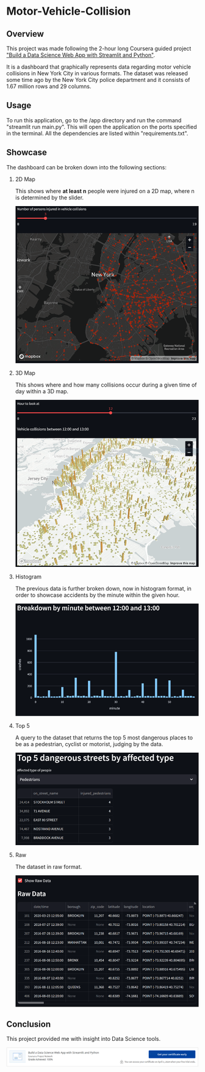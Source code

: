# Motor-Vehicle-Collision

## Overview

<p>This project was made following the 2-hour long Coursera guided project <a href="https://www.coursera.org/projects/data-science-streamlit-python">"Build a Data Science Web App with Streamlit and Python"</a>.</p>
<p>It is a dashboard that graphically represents data regarding motor vehicle collisions in New York City in various formats. The dataset was released some time ago by the New York City police department and it consists of 1.67 million rows and 29 columns.</p>

## Usage

<p>To run this application, go to the /app directory and run the command "streamlit run main.py". This will open the application on the ports specified in the terminal. All the dependencies are listed within "requirements.txt".</p>

## Showcase

<p>The dashboard can be broken down into the following sections:</p>

<ol>
  <li>2D Map</li>
  <p>This shows where <b>at least n</b> people were injured on a 2D map, where n is determined by the slider.</p>
  
  ![map](https://github.com/toni-the-dude/Motor-Vehicle-Collision/blob/main/.misc/showcase2.PNG?raw=true)
  <li>3D Map</li>
  <p>This shows where and how many collisions occur during a given time of day within a 3D map.</p>
  
  ![3dmap](https://github.com/toni-the-dude/Motor-Vehicle-Collision/blob/main/.misc/showcase3.PNG?raw=true)
  <li>Histogram</li>
  <p>The previous data is further broken down, now in histogram format, in order to showcase accidents by the minute within the given hour.</p>
  
  ![hist](https://github.com/toni-the-dude/Motor-Vehicle-Collision/blob/main/.misc/showcase4.PNG?raw=true)
  <li>Top 5</li>
  <p>A query to the dataset that returns the top 5 most dangerous places to be as a pedestrian, cyclist or motorist, judging by the data.</p>
  
  ![top5](https://github.com/toni-the-dude/Motor-Vehicle-Collision/blob/main/.misc/showcase5.PNG?raw=true)
  <li>Raw</li>
  <p>The dataset in raw format.</p>
  
  ![raw](https://github.com/toni-the-dude/Motor-Vehicle-Collision/blob/main/.misc/showcase6.PNG?raw=true)
</ol>

## Conclusion

This project provided me with insight into Data Science tools.

![cert](https://github.com/toni-the-dude/Motor-Vehicle-Collision/blob/main/.misc/showcase1.PNG?raw=true)
